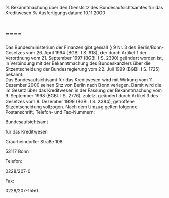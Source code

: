 % Bekanntmachung über den Dienstsitz des Bundesaufsichtsamtes für das Kreditwesen
% Ausfertigungsdatum: 10.11.2000
 
# ----

Das Bundesministerium der Finanzen gibt gemäß § 9 Nr. 3 des Berlin/Bonn-Gesetzes vom 26. April 1994 (BGBl. I S. 918), der durch Artikel 1 der Verordnung vom 21. September 1997 (BGBl. I S. 2390) geändert worden ist, in Verbindung mit der Bekanntmachung des Bundeskanzlers über die Sitzentscheidung der Bundesregierung vom 22. Juli 1999 (BGBl. I S. 1725) bekannt:  
Das Bundesaufsichtsamt für das Kreditwesen wird mit Wirkung vom 11. Dezember 2000 seinen Sitz von Berlin nach Bonn verlegen. Damit wird die im Gesetz über das Kreditwesen in der Fassung der Bekanntmachung vom 9. September 1998 (BGBl. I S. 2776), zuletzt geändert durch Artikel 3 des Gesetzes vom 8. Dezember 1999 (BGBl. I S. 2384), getroffene Sitzentscheidung vollzogen. Nach dem Umzug gelten folgende Postanschrift, Telefon- und Fax-Nummern:  

Bundesaufsichtsamt

für das Kreditwesen

Graurheindorfer Straße 108

53117 Bonn

Telefon:

0228/207-0

Fax:

0228/207-1550.
